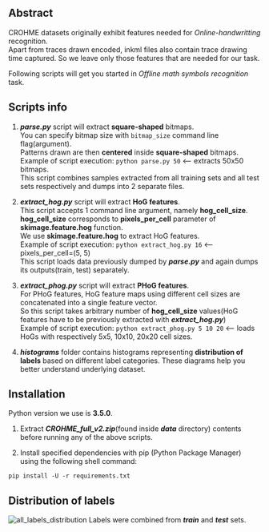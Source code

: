 ## Abstract
CROHME datasets originally exhibit features needed for _Online-handwritting_ recognition.  
Apart from traces drawn encoded, inkml files also contain trace drawing time captured.
So we leave only those features that are needed for our task.

Following scripts will get you started in _Offline math symbols recognition_ task.

## Scripts info
1. **_parse.py_** script will extract **square-shaped** bitmaps.  
You can specify bitmap size with `bitmap_size` command line flag(argument).  
Patterns drawn are then **centered** inside **square-shaped** bitmaps.  
Example of script execution: `python parse.py 50`  <-- extracts 50x50 bitmaps.  
This script combines samples extracted from all training sets and all test sets respectively and dumps into 2 separate files.  


2. **_extract_hog.py_** script will extract **HoG features**.  
This script accepts 1 command line argument, namely **hog_cell_size**.  
**hog_cell_size** corresponds to **pixels_per_cell** parameter of **skimage.feature.hog** function.  
We use **skimage.feature.hog** to extract HoG features.  
Example of script execution: `python extract_hog.py 16`  <-- pixels_per_cell=(5, 5)  
This script loads data previously dumped by **_parse.py_** and again dumps its outputs(train, test) separately.


3. **_extract_phog.py_** script will extract **PHoG features**.  
For PHoG features, HoG feature maps using different cell sizes are concatenated into a single feature vector.  
So this script takes arbitrary number of **hog_cell_size** values(HoG features have to be previously extracted with **_extract_hog.py_**)  
Example of script execution: `python extract_phog.py 5 10 20` <-- loads HoGs with respectively 5x5, 10x10, 20x20 cell sizes.


4. **_histograms_** folder contains histograms representing **distribution of labels** based on different label categories. These diagrams help you better understand underlying dataset.


## Installation
Python version we use is **3.5.0**.

1. Extract **_CROHME_full_v2.zip_**(found inside **_data_** directory) contents before running any of the above scripts.

2. Install specified dependencies with pip (Python Package Manager) using the following shell command:
```
pip install -U -r requirements.txt
```



## Distribution of labels
![all_labels_distribution](https://cloud.githubusercontent.com/assets/22115481/26694312/413fb646-4707-11e7-943c-b8ecebd0c986.png)
Labels were combined from **_train_** and **_test_** sets.

